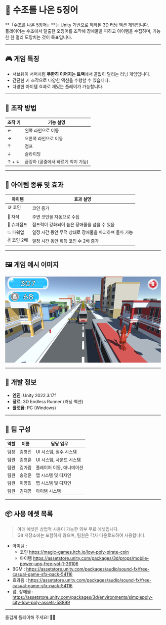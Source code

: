 # 🐙 수조를 나온 5징어

**「수조를 나온 5징어」**는 Unity 기반으로 제작된 3D 러닝 액션 게임입니다.  
플레이어는 수조에서 탈출한 오징어를 조작해 장애물을 피하고 아이템을 수집하며, 가능한 한 멀리 도망치는 것이 목표입니다.

---

## 🎮 게임 특징

- 서브웨이 서퍼처럼 **무한히 이어지는 트랙**에서 끝없이 달리는 러닝 게임입니다.
- 간단한 키 조작으로 다양한 액션을 수행할 수 있습니다.
- 다양한 아이템 효과로 재밌는 플레이가 가능합니다.

---

## 🔧 조작 방법

| 조작 키 | 기능 설명                      |
|--------|-------------------------------|
| ←      | 왼쪽 라인으로 이동               |
| →      | 오른쪽 라인으로 이동              |
| ↑      | 점프                           |
| ↓      | 슬라이딩                        |
| ↑ + ↓  | 급강하 (공중에서 빠르게 착지 가능)  |

---

## 🧩 아이템 종류 및 효과

| 아이템       | 효과 설명                                 |
|--------------|--------------------------------------------|
| 🪙 코인        | 코인 증가                                  |
| 🧲 자석        | 주변 코인을 자동으로 수집          |
| 🦑 슈퍼점프     | 점프력이 강화되어 높은 장애물을 넘을 수 있음         |
| 💥 파워업      | 일정 시간 동안 무적 상태로 장애물을 파괴하며 돌파 가능    |
| ✌️ 코인 2배    | 일정 시간 동안 획득 코인 수 2배 증가               |

---

## 🖼️ 게임 예시 이미지

![게임 화면 예시](./Assets/GameScreen.png)

---

## 📌 개발 정보

- **엔진**: Unity 2022.3.17f  
- **장르**: 3D Endless Runner (러닝 액션)  
- **플랫폼**: PC (Windows)

---

## 👥 팀 구성

| 역할         | 이름     | 담당 업무                             |
|--------------|----------|----------------------------------------|
| 팀장         | 김영진    | UI 시스템, 점수 시스템     |
| 팀원         | 김영훈    | UI 시스템, 사운드 시스템                 |
| 팀원         | 김가람    | 플레이어 이동, 애니메이션                    |
| 팀원         | 송정훈    | 맵 시스템 및 디자인                 |
| 팀원         | 이영민    | 맵 시스템 및 디자인               |
| 팀원         | 김재영    | 아이템 시스템               |

---

## 📦 사용 에셋 목록

> 아래 에셋은 상업적 사용이 가능한 외부 무료 에셋입니다.  
> Git 저장소에는 포함하지 않으며, 팀원은 각자 다운로드하여 사용합니다.

- 아이템 :
  - 코인 https://magic-games.itch.io/low-poly-pirate-coin
  - 아이템 https://assetstore.unity.com/packages/3d/props/mobile-power-ups-free-vol-1-36106
- BGM : https://assetstore.unity.com/packages/audio/sound-fx/free-casual-game-sfx-pack-54116
- 효과음 : https://assetstore.unity.com/packages/audio/sound-fx/free-casual-game-sfx-pack-54116
- 맵, 장애물 : https://assetstore.unity.com/packages/3d/environments/simplepoly-city-low-poly-assets-58899
---

즐겁게 플레이해 주세요! 🏃‍♂️
